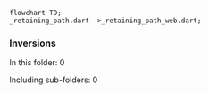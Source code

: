 <!---
Generated by https://github.com/polina-c/layerlens
Dependencies that create loops (inversions) are marked with `!`.
-->

```mermaid
flowchart TD;
_retaining_path.dart-->_retaining_path_web.dart;
```

### Inversions
In this folder: 0

Including sub-folders: 0

